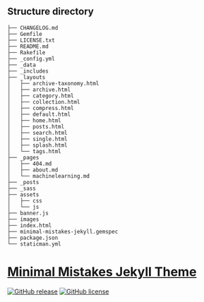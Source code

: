 
## Structure directory

```
├── CHANGELOG.md
├── Gemfile
├── LICENSE.txt
├── README.md
├── Rakefile
├── _config.yml
├── _data
├── _includes
├── _layouts
│   ├── archive-taxonomy.html
│   ├── archive.html
│   ├── category.html
│   ├── collection.html
│   ├── compress.html
│   ├── default.html
│   ├── home.html
│   ├── posts.html
│   ├── search.html
│   ├── single.html
│   ├── splash.html
│   └── tags.html
├── _pages
│   ├── 404.md
│   ├── about.md
│   └── machinelearning.md
├── _posts
├── _sass
├── assets
│   ├── css
│   └── js
├── banner.js
├── images
├── index.html
├── minimal-mistakes-jekyll.gemspec
├── package.json
└── staticman.yml
```

# [Minimal Mistakes Jekyll Theme](https://mmistakes.github.io/minimal-mistakes/)

[![GitHub release](https://img.shields.io/gem/v/minimal-mistakes-jekyll.svg)](https://github.com/mmistakes/minimal-mistakes/releases) [![GitHub license](https://img.shields.io/badge/license-MIT-lightgrey.svg)](https://raw.githubusercontent.com/mmistakes/minimal-mistakes/master/LICENSE.txt)

